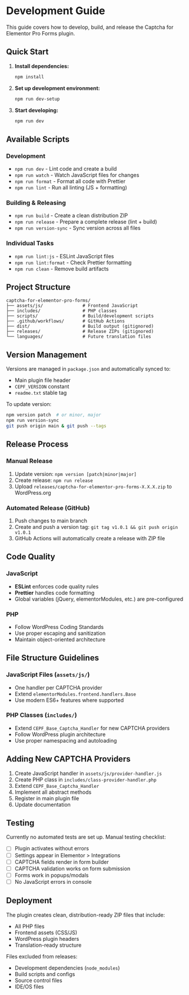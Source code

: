 # Development Guide

This guide covers how to develop, build, and release the Captcha for Elementor Pro Forms plugin.

## Quick Start

1. **Install dependencies:**

    ```bash
    npm install
    ```

2. **Set up development environment:**

    ```bash
    npm run dev-setup
    ```

3. **Start developing:**
    ```bash
    npm run dev
    ```

## Available Scripts

### Development

- `npm run dev` - Lint code and create a build
- `npm run watch` - Watch JavaScript files for changes
- `npm run format` - Format all code with Prettier
- `npm run lint` - Run all linting (JS + formatting)

### Building & Releasing

- `npm run build` - Create a clean distribution ZIP
- `npm run release` - Prepare a complete release (lint + build)
- `npm run version-sync` - Sync version across all files

### Individual Tasks

- `npm run lint:js` - ESLint JavaScript files
- `npm run lint:format` - Check Prettier formatting
- `npm run clean` - Remove build artifacts

## Project Structure

```
captcha-for-elementor-pro-forms/
├── assets/js/               # Frontend JavaScript
├── includes/                # PHP classes
├── scripts/                 # Build/development scripts
├── .github/workflows/       # GitHub Actions
├── dist/                    # Build output (gitignored)
├── releases/                # Release ZIPs (gitignored)
└── languages/               # Future translation files
```

## Version Management

Versions are managed in `package.json` and automatically synced to:

- Main plugin file header
- `CEPF_VERSION` constant
- `readme.txt` stable tag

To update version:

```bash
npm version patch  # or minor, major
npm run version-sync
git push origin main & git push --tags
```

## Release Process

### Manual Release

1. Update version: `npm version [patch|minor|major]`
2. Create release: `npm run release`
3. Upload `releases/captcha-for-elementor-pro-forms-X.X.X.zip` to WordPress.org

### Automated Release (GitHub)

1. Push changes to main branch
2. Create and push a version tag: `git tag v1.0.1 && git push origin v1.0.1`
3. GitHub Actions will automatically create a release with ZIP file

## Code Quality

### JavaScript

- **ESLint** enforces code quality rules
- **Prettier** handles code formatting
- Global variables (jQuery, elementorModules, etc.) are pre-configured

### PHP

- Follow WordPress Coding Standards
- Use proper escaping and sanitization
- Maintain object-oriented architecture

## File Structure Guidelines

### JavaScript Files (`assets/js/`)

- One handler per CAPTCHA provider
- Extend `elementorModules.frontend.handlers.Base`
- Use modern ES6+ features where supported

### PHP Classes (`includes/`)

- Extend `CEPF_Base_Captcha_Handler` for new CAPTCHA providers
- Follow WordPress plugin architecture
- Use proper namespacing and autoloading

## Adding New CAPTCHA Providers

1. Create JavaScript handler in `assets/js/provider-handler.js`
2. Create PHP class in `includes/class-provider-handler.php`
3. Extend `CEPF_Base_Captcha_Handler`
4. Implement all abstract methods
5. Register in main plugin file
6. Update documentation

## Testing

Currently no automated tests are set up. Manual testing checklist:

- [ ] Plugin activates without errors
- [ ] Settings appear in Elementor > Integrations
- [ ] CAPTCHA fields render in form builder
- [ ] CAPTCHA validation works on form submission
- [ ] Forms work in popups/modals
- [ ] No JavaScript errors in console

## Deployment

The plugin creates clean, distribution-ready ZIP files that include:

- All PHP files
- Frontend assets (CSS/JS)
- WordPress plugin headers
- Translation-ready structure

Files excluded from releases:

- Development dependencies (`node_modules`)
- Build scripts and configs
- Source control files
- IDE/OS files
